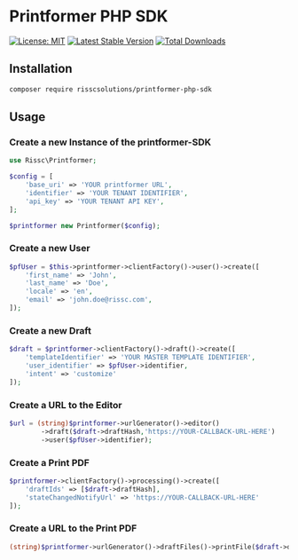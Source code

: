 # Printformer PHP SDK
[![License: MIT](https://img.shields.io/badge/License-MIT-green.svg)](https://opensource.org/licenses/MIT)
[![Latest Stable Version](https://poser.pugx.org/risscsolutions/printformer-php-sdk/v/stable.svg)](https://packagist.org/packages/risscsolutions/printformer-php-sdk)
[![Total Downloads](https://poser.pugx.org/risscsolutions/printformer-php-sdk/downloads)](https://packagist.org/packages/risscsolutions/printformer-php-sdk)

## Installation

```bash
composer require risscsolutions/printformer-php-sdk
```

## Usage

### Create a new Instance of the printformer-SDK
```php
use Rissc\Printformer;

$config = [
    'base_uri' => 'YOUR printformer URL',
    'identifier' => 'YOUR TENANT IDENTIFIER',
    'api_key' => 'YOUR TENANT API KEY',
];

$printformer new Printformer($config);
```

### Create a new User
```php
$pfUser = $this->printformer->clientFactory()->user()->create([
    'first_name' => 'John',
    'last_name' => 'Doe',
    'locale' => 'en',
    'email' => 'john.doe@rissc.com', 
]);
```

### Create a new Draft
```php
$draft = $printformer->clientFactory()->draft()->create([
    'templateIdentifier' => 'YOUR MASTER TEMPLATE IDENTIFIER',
    'user_identifier' => $pfUser->identifier,
    'intent' => 'customize'
]);
```

### Create a URL to the Editor
```php
$url = (string)$printformer->urlGenerator()->editor()
        ->draft($draft->draftHash,'https://YOUR-CALLBACK-URL-HERE')
        ->user($pfUser->identifier);
```

### Create a Print PDF
```php
$printformer->clientFactory()->processing()->create([
    'draftIds' => [$draft->draftHash],
    'stateChangedNotifyUrl' => 'https://YOUR-CALLBACK-URL-HERE'
]);
```

### Create a URL to the Print PDF
```php
(string)$printformer->urlGenerator()->draftFiles()->printFile($draft->draftHash);
```
